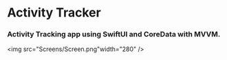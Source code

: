 # Activity Tracker

### Activity Tracking app using SwiftUI and CoreData with MVVM.

<img src="Screens/Screen.png"width="280"  />
